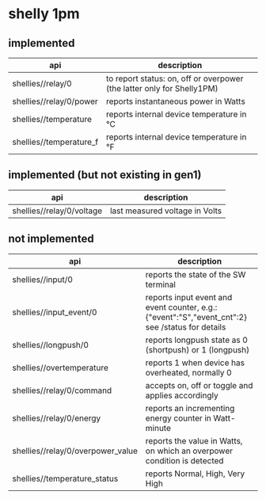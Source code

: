 shelly 1pm
==========
implemented
-----------
| api                            | description |
| ------------------------------ | ----------- |
| shellies/<id>/relay/0          | to report status: on, off or overpower (the latter only for Shelly1PM)
| shellies/<id>/relay/0/power    | reports instantaneous power in Watts
| shellies/<id>/temperature      | reports internal device temperature in °C
| shellies/<id>/temperature_f    | reports internal device temperature in °F

implemented (but not existing in gen1)
--------------------------------------
| api                            | description |
| ------------------------------ | ----------- |
| shellies/<id>/relay/0/voltage  | last measured voltage in Volts

not implemented
---------------
| api                                   | description |
| ------------------------------------- | ----------- |
| shellies/<id>/input/0                 | reports the state of the SW terminal
| shellies/<id>/input_event/0           | reports input event and event counter, e.g.: {"event":"S","event_cnt":2} see /status for details
| shellies/<id>/longpush/0              | reports longpush state as 0 (shortpush) or 1 (longpush)
| shellies/<id>/overtemperature         | reports 1 when device has overheated, normally 0
| shellies/<id>/relay/0/command         | accepts on, off or toggle and applies accordingly
| shellies/<id>/relay/0/energy          | reports an incrementing energy counter in Watt-minute
| shellies/<id>/relay/0/overpower_value | reports the value in Watts, on which an overpower condition is detected
| shellies/<id>/temperature_status      | reports Normal, High, Very High

